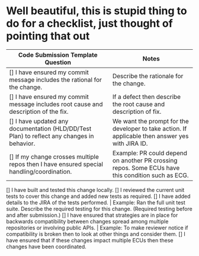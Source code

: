 # Well beautiful, this is stupid thing to do for a checklist, just thought of pointing that out

**Code Submission Template Question** | **Notes**
------------ | -------------
[] I have ensured my commit message includes the rational for the change. | Describe the rationale for the change.
[] I have ensured my commit message includes root cause and description of the fix. | If a defect then describe the root cause and description of fix.
[] I have updated any documentation (HLD/DD/Test Plan) to reflect any changes in behavior. | We want the prompt for the developer to take action. If applicable then answer yes with JIRA ID. 
[] If my change crosses multiple repos then I have ensured special handling/coordination. | Example: PR could depend on another PR crossing repos. Some ECUs have this condition such as ECG.
[] I have built and tested this change locally.
[] I reviewed the current unit tests to cover this change and added new tests as required. 
[] I have added details to the JIRA of the tests performed. | Example: Ran the full unit test suite. Describe the required testing for this change. (Required testing before and after submission.)
[] I have ensured that strategies are in place for backwards compatibility between changes spread among multiple repositories or involving public APIs. | Example: To make reviewer notice if compatibility is broken then to look at other things and consider them.
[] I have ensured that if these changes impact multiple ECUs then these changes have been coordinated.
